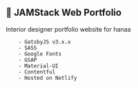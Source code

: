 ## 🚀 JAMStack Web Portfolio

Interior designer portfolio website for hanaa

```shell
    - GatsbyJS v3.x.x
    - SASS
    - Google Fonts
    - GSAP
    - Material-UI
    - Contentful
    - Hosted on Netlify
```